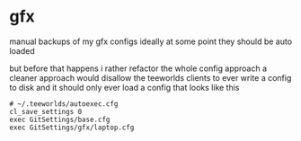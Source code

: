 # gfx

manual backups of my gfx configs
ideally at some point they should be auto loaded

but before that happens i rather refactor the whole config approach
a cleaner approach would disallow the teeworlds clients to ever write a config to disk
and it should only ever load a config that looks like this


```
# ~/.teeworlds/autoexec.cfg
cl_save_settings 0
exec GitSettings/base.cfg
exec GitSettings/gfx/laptop.cfg
```

